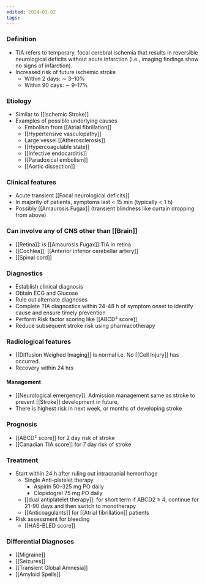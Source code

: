 ```yaml
---
edited: 2024-03-02
tags:
---
```


### Definition
- TIA refers to temporary, focal cerebral ischemia that results in reversible neurological deficits without acute infarction (i.e., imaging findings show no signs of infarction).
- Increased risk of future ischemic stroke 
	- Within 2 days: ∼ 3–10%
	- Within 90 days: ∼ 9–17%
### Etiology
- Similar to [[Ischemic Stroke]]
- Examples of possible underlying causes 
	- Embolism from [[Atrial fibrillation]]
	- [[Hypertensive vasculopathy]]
	- Large vessel [[Atherosclerosis]] 
	- [[Hypercoagulable state]] 
	- [[Infective endocarditis]] 
	- [[Paradoxical embolism]] 
	- [[Aortic dissection]] 
### Clinical features
- Acute transient [[Focal neurological deficits]]
- In majority of patients, symptoms last < 15 min (typically < 1 h)
- Possibly [[Amaurosis Fugax]] (transient blindness like curtain dropping from above)
### Can involve any of CNS other than [[Brain]]
- [[Retina]]: is [[Amaurosis Fugax]]:TIA in retina 
- [[Cochlea]]: [[Anterior inferior cerebellar artery]]
- [[Spinal cord]] 
### Diagnostics
- Establish clinical diagnosis
- Obtain ECG and Glucose
- Rule out alternate diagnoses
- Complete TIA diagnostics within 24-48 h of symptom onset to identify cause and ensure timely prevention
- Perform Risk factor scoring like [[ABCD² score]] 
- Reduce subsequent stroke risk using pharmacotherapy 
### Radiological features
- [[Diffusion Weighed Imaging]] is normal i.e. No [[Cell Injury]] has occurred.
- Recovery within 24 hrs
#### Management
- [[Neurological emergency]]: Admission management same as stroke to prevent [[Stroke]] development in future, 
- There is highest risk in next week, or months of developing stroke 

### Prognosis
- [[ABCD² score]] for 2 day risk of stroke
- [[Canadian TIA score]] for 7 day risk of stroke
### Treatment
- Start within 24 h after ruling out intracranial hemorrhage
	- Single Anti-platelet therapy
		- Aspirin 50–325 mg PO daily
		- Clopidogrel 75 mg PO daily
	- [[dual antiplatelet therapy]]: for short term if ABCD2 ≥ 4, continue for 21-90 days and then switch to monotherapy
	- [[Anticoagulants]] for [[Atrial fibrillation]] patients
- Risk assessment for bleeding
	- [[HAS-BLED score]] 
### Differential Diagnoses
- [[Migraine]]
- [[Seizures]]
- [[Transient Global Amnesia]]
- [[Amyloid Spells]]

